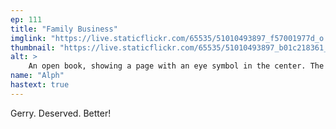 ```yaml
---
ep: 111
title: "Family Business"
imglink: "https://live.staticflickr.com/65535/51010493897_f57001977d_o.jpg"
thumbnail: "https://live.staticflickr.com/65535/51010493897_b01c218361_q.jpg"
alt: >
    An open book, showing a page with an eye symbol in the center. The book is surrounded by the quote &quot;Gerard is what my mum called me. I always wanted my friends to call me Gerry.&quot;
name: "Alph"
hastext: true
---
```

Gerry. Deserved. Better!